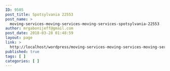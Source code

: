 ```yaml
---
ID: 9505
post_title: Spotsylvania 22553
post_name: >
  moving-services-moving-services-moving-services-spotsylvania-22553
author: mrgabonijeff@gmail.com
post_date: 2018-03-28 01:48:59
layout: page
link: >
  http://localhost/wordpress/moving-services-moving-services-moving-services-spotsylvania-22553/
published: true
tags: [ ]
categories: [ ]
---
```

